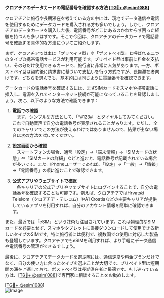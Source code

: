 **クロアチアのデータカードの電話番号を確認する方法 [[TG💪+ @esim1088](https://t.me/s/esim1088)]**

クロアチアに旅行や長期滞在を考えている方の中には、現地でデータ通信や電話を使用するためにデータカードを購入される方も多いでしょう。しかし、クロアチアのデータカードを購入した後、電話番号がどこにあるのかわからず困った経験を持つ人も多いはずです。そこで今回は、クロアチアのデータカードで電話番号を確認する具体的な方法についてご紹介します。

まず、クロアチアでは主に「プリペイド型」や「ポストペイ型」と呼ばれる二つのタイプの携帯電話サービスが利用可能です。プリペイド型は事前に料金を支払い、その分だけ使用できるカードで、旅行者に非常に人気があります。一方、ポストペイ型は契約後に請求書に基づいて支払いを行う方式ですが、長期滞在者向けです。どちらを選んでも、基本的には同じように電話番号を確認できます。

データカードの電話番号を確認するには、まずSIMカードをスマホや携帯電話に挿入し、電源を入れてインターネット接続が可能になっていることを確認しましょう。次に、以下のような方法で確認できます：

1. **電話での確認**  
　まず、シンプルな方法として、「*#123#」とダイヤルしてみてください。これで自動音声で自分の電話番号が表示されることがあります。ただし、全てのキャリアでこの方法が使えるわけではありませんので、結果が出ない場合は次の方法を試してください。

2. **設定画面から確認**  
　スマートフォンの場合、通常「設定」→「端末情報」→「SIMカードの状態」や「SIMカードの詳細」などと進むと、電話番号が記載されている場合が多いです。また、iPhoneユーザーであれば、「設定」→「一般」→「情報」→「電話番号」の順に進むことで確認できます。

3. **公式アプリやウェブサイトで確認**  
　各キャリアの公式アプリやウェブサイトにログインすることで、自分の電話番号を確認することも可能です。例えば、クロアチアではHrvatski Telekom（クロアチア・テレコム）やA1 Croatiaなどの主要キャリアが提供しているアプリを利用すれば、自分のアカウント情報を簡単に確認できます。

また、最近では「eSIM」という技術も注目されています。これは物理的なSIMカードを必要とせず、スマホやタブレットに直接ダウンロードして使用できる新しいタイプのSIMです。特に旅行者には便利で、複数国での使用に対応した製品も登場しています。クロアチアでもeSIMを利用すれば、より手軽にデータ通信や電話番号の管理ができるでしょう。

最後に、クロアチアでデータカードを選ぶ際には、通信速度や料金プランだけでなく、自分の使い方に合ったタイプを選ぶことが大切です。プリペイド型は短期間の滞在に適しており、ポストペイ型は長期滞在者に最適です。もし迷っている方は、[[TG💪+ @esim1088](https://t.me/s/esim1088)]で専門家に相談することをお勧めします。

[[TG💪+ @esim1088](https://t.me/s/esim1088)]  
![Image](https://i.postimg.cc/Y0z9fWf4/image.png)